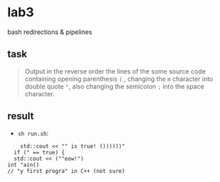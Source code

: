 # lab3

bash redirections & pipelines

## task

> Output in the reverse order the lines of the some source code containing
> opening parenthesis `(` , changing the `m` character into double quote `"`,
> also changing the semicolon `;` into the space character.

## result

- `sh run.sh`:

```
  	std::cout << "" is true! ())))))"
  if (" == true) {
  std::cout << (""eow!")
int "ain()
// "y first progra" in C++ (not sure)
```
